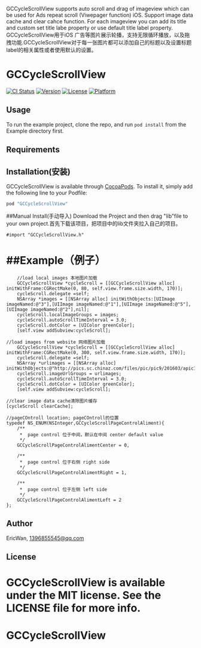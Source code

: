 
GCCycleScrollView supports auto scroll and drag of imageview which can be used for Ads repeat scroll (Viwepager function) iOS. Support image data cache and clear cahce function. For each  imageview you can add its title and custom set title labe property or use default title label property.
GCCycleScrollView用于iOS 广告等图片展示轮播，支持无限循环播放，以及拖拽功能.GCCycleScrollView对于每一张图片都可以添加自己的标题以及设置标题label的相关属性或者使用默认的设置。

# GCCycleScrollView

[![CI Status](http://img.shields.io/travis/EricWan/GCCycleScrollView.svg?style=flat)](https://travis-ci.org/EricWan/GCCycleScrollView)
[![Version](https://img.shields.io/cocoapods/v/GCCycleScrollView.svg?style=flat)](http://cocoapods.org/pods/GCCycleScrollView)
[![License](https://img.shields.io/cocoapods/l/GCCycleScrollView.svg?style=flat)](http://cocoapods.org/pods/GCCycleScrollView)
[![Platform](https://img.shields.io/cocoapods/p/GCCycleScrollView.svg?style=flat)](http://cocoapods.org/pods/GCCycleScrollView)

## Usage

To run the example project, clone the repo, and run `pod install` from the Example directory first.

## Requirements

## Installation(安装)

GCCycleScrollView is available through [CocoaPods](http://cocoapods.org). To install
it, simply add the following line to your Podfile:

```ruby
pod "GCCycleScrollView"
```

##Manual Install(手动导入)
Download the Project and then drag "lib"file to your own project.首先下载该项目，把项目中的lib文件夹拉入自己的项目。
```
#import "GCCycleScrollView.h"
```


##Example（例子）
=====
```
    //load local images 本地图片加载
    GCCycleScrollView *cycleScroll = [[GCCycleScrollView alloc] initWithFrame:CGRectMake(0, 80, self.view.frame.size.width, 170)];
    cycleScroll.delegate =self;
    NSArray *images = [[NSArray alloc] initWithObjects:[UIImage imageNamed:@"3"],[UIImage imageNamed:@"1"],[UIImage imageNamed:@"5"],[UIImage imageNamed:@"2"],nil];
    cycleScroll.localImageGroups = images;
    cycleScroll.autoScrollTimeInterval = 3.0;
    cycleScroll.dotColor = [UIColor greenColor];
    [self.view addSubview:cycleScroll];
```
```
//load images from website 网络图片加载
    GCCycleScrollView *cycleScroll = [[GCCycleScrollView alloc] initWithFrame:CGRectMake(0, 300, self.view.frame.size.width, 170)];
    cycleScroll.delegate =self;
    NSArray *urlimages = [[NSArray alloc] initWithObjects:@"http://pics.sc.chinaz.com/files/pic/pic9/201603/apic19563.jpg",@"http://pics.sc.chinaz.com/files/pic/pic9/201603/apic19747.jpg",@"http://pics.sc.chinaz.com/files/pic/pic9/201603/apic19515.jpg",@"http://pics.sc.chinaz.com/files/pic/pic9/201602/apic18951.jpg",nil];
    cycleScroll.imageUrlGroups = urlimages;
    cycleScroll.autoScrollTimeInterval = 3.0;
    cycleScroll.dotColor = [UIColor greenColor];
    [self.view addSubview:cycleScroll];
```
```
//clear image data cache清除图片缓存
[cycleScroll clearCache];
```
```
//pageCOntroll location; pageCOntroll的位置
typedef NS_ENUM(NSInteger,GCCycleScrollPageControlAliment){
    /**
     *  page control 位于中间，默认在中间 center default value
     */
    GCCycleScrollPageControlAlimentCenter = 0,
    
    /**
     *  page control 位于右侧 right side
     */
    GCCycleScrollPageControlAlimentRight = 1,
    
    /**
     *  page control 位于左侧 left side
     */
    GCCycleScrollPageControlAlimentLeft = 2
};
```

## Author

EricWan, 1396855545@qq.com

## License

GCCycleScrollView is available under the MIT license. See the LICENSE file for more info.
=======
# GCCycleScrollView

